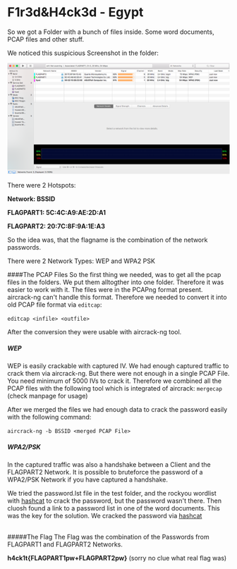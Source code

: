 # F1r3d&H4ck3d - Egypt

So we got a Folder with a bunch of files inside.
Some word documents, PCAP files and other stuff.

We noticed this suspicious Screenshot in the folder:

![found screen](work.png)

There were 2 Hotspots:

**Network: BSSID**

**FLAGPART1: 5C:4C:A9:AE:2D:A1**

**FLAGPART2: 20:7C:8F:9A:1E:A3**

So the idea was, that the flagname is the combination of the network passwords.

There were 2 Network Types: WEP and WPA2 PSK

####The PCAP Files
So the first thing we needed, was to get all the pcap files in the folders.
We put them alltogther into one folder. Therefore it was easier to work with it.
The files were in the PCAPng format present. aircrack-ng can't handle this format.
Therefore we needed to convert it into old PCAP file format via `editcap`:

`editcap <infile> <outfile>`

After the conversion they were usable with aircrack-ng tool.


##### WEP
WEP is easily crackable with captured IV. We had enough captured traffic to crack them via aircrack-ng.
But there were not enough in a single PCAP File. You need minimum of 5000 IVs to crack it.
Therefore we combined all the PCAP files with the following tool which is integrated of aircrack: `mergecap` (check manpage for usage)

After we merged the files we had enough data to crack the password easily with the following command:

`aircrack-ng -b BSSID <merged PCAP File>`

##### WPA2/PSK
In the captured traffic was also a handshake between a Client and the FLAGPART2 Network.
It is possible to bruteforce the password of a WPA2/PSK Network if you have captured a handshake.

We tried the password.lst file in the test folder, and the rockyou wordlist with [hashcat](https://hashcat.net/hashcat/) to crack the password, but the password wasn't there.
Then cluosh found a link to a password list in one of the word documents.
This was the key for the solution. We cracked the password via [hashcat](https://hashcat.net/hashcat/)

<br />
#####The Flag
The Flag was the combination of the Passwords from FLAGPART1 and FLAGPART2 Networks.

**h4ck1t{FLAGPART1pw+FLAGPART2pw}**  (sorry no clue what real flag was)

